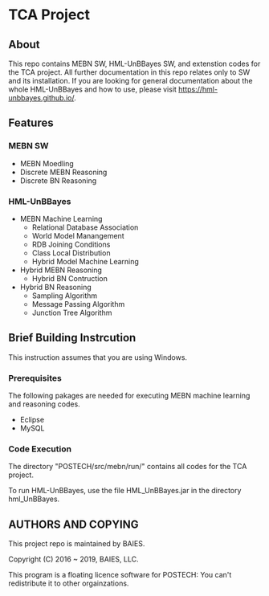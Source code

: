 # TCA Project

## About
This repo contains MEBN SW, HML-UnBBayes SW, and extenstion codes for the TCA project. 
All further documentation in this repo relates only to SW and its installation. 
If you are looking for general documentation about the whole HML-UnBBayes and how to use, please visit https://hml-unbbayes.github.io/.

## Features
### MEBN SW
- MEBN Moedling
- Discrete MEBN Reasoning
- Discrete BN Reasoning

### HML-UnBBayes
- MEBN Machine Learning
  - Relational Database Association
  - World Model Manangement
  - RDB Joining Conditions
  - Class Local Distribution
  - Hybrid Model Machine Learning
- Hybrid MEBN Reasoning
  - Hybrid BN Contruction
- Hybrid BN Reasoning
  - Sampling Algorithm
  - Message Passing Algorithm
  - Junction Tree Algorithm
  
## Brief Building Instrcution
This instruction assumes that you are using Windows.

### Prerequisites
The following pakages are needed for executing MEBN machine learning and reasoning codes.
- Eclipse
- MySQL

### Code Execution
The directory "POSTECH/src/mebn/run/" contains all codes for the TCA project. 

To run HML-UnBBayes, use the file HML_UnBBayes.jar in the directory hml_UnBBayes.

## AUTHORS AND COPYING
This project repo is maintained by BAIES.

Copyright (C) 2016 ~ 2019, BAIES, LLC.

This program is a floating licence software for POSTECH: You can't redistribute it to other orgainzations.
